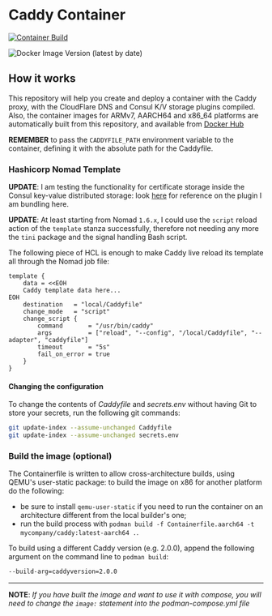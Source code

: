 # Caddy Container

[![Container Build](https://github.com/Procsiab/caddy-container/actions/workflows/build-container-publish-dockerhub.yaml/badge.svg)](https://github.com/Procsiab/caddy-container/actions/workflows/build-container-publish-dockerhub.yaml)

![Docker Image Version (latest by date)](https://img.shields.io/docker/v/procsiab/caddy?label=Latest%20tag%20pushed%20on%20Docker%20Hub)

## How it works

This repository will help you create and deploy a container with the Caddy proxy, 
with the CloudFlare DNS and Consul K/V storage plugins compiled.
Also, the container images for ARMv7, AARCH64 and x86\_64 platforms are automatically 
built from this repository, and available from [Docker Hub](https://hub.docker.com/r/procsiab/caddy)

**REMEMBER** to pass the `CADDYFILE_PATH` environment variable to the container, defining it with the absolute path for the Caddyfile.

### Hashicorp Nomad Template

**UPDATE**: I am testing the functionality for certificate storage inside the Consul key-value distributed storage: look [here](https://github.com/pteich/caddy-tlsconsul) for reference on the plugin I am bundling here.

**UPDATE**: At least starting from Nomad `1.6.x`, I could use the `script` reload action of the `template` stanza successfully, therefore not needing any more the `tini` package and the signal handling Bash script.

The following piece of HCL is enough to make Caddy live reload its template all through the Nomad job file:

```hcl
template {
    data = <<EOH
    Caddy template data here...
EOH
    destination   = "local/Caddyfile"
    change_mode   = "script"
    change_script {
        command       = "/usr/bin/caddy"
        args          = ["reload", "--config", "/local/Caddyfile", "--adapter", "caddyfile"]
        timeout       = "5s"
        fail_on_error = true
    }
}
```

#### Changing the configuration

To change the contents of *Caddyfile* and *secrets.env* without having Git to
store your secrets, run the following git commands:

```bash
git update-index --assume-unchanged Caddyfile
git update-index --assume-unchanged secrets.env
```

### Build the image (optional)

The Containerfile is written to allow cross-architecture builds, using QEMU's user-static package: to build the image on x86 for another platform do the following:

- be sure to install `qemu-user-static` if you need to run the container on an architecture different from the local builder's one;
- run the build process with `podman build -f Containerfile.aarch64 -t mycompany/caddy:latest-aarch64 .`.

To build using a different Caddy version (e.g. 2.0.0), append the following argument on the command line to `podman build`:
```bash
--build-arg=caddyversion=2.0.0
```

----

**NOTE**: *If you have built the image and want to use it  with compose, you will need to change 
the `image:` statement into the podman-compose.yml file*
